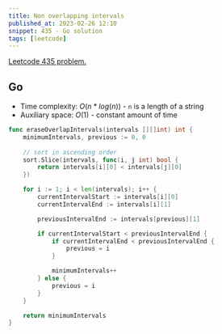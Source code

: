 ```yaml
---
title: Non overlapping intervals
published_at: 2023-02-26 12:10
snippet: 435 - Go solution
tags: [leetcode]
---
```


[Leetcode 435 problem.](https://leetcode.com/problems/non-overlapping-intervals/)

## Go

- Time complexity: $O(n * log(n))$ - `n` is a length of a string
- Auxiliary space: $O(1)$ - constant amount of time

```go
func eraseOverlapIntervals(intervals [][]int) int {
    minimumIntervals, previous := 0, 0
    
    // sort in ascending order
    sort.Slice(intervals, func(i, j int) bool {
        return intervals[i][0] < intervals[j][0]
    })

    for i := 1; i < len(intervals); i++ {
        currentIntervalStart := intervals[i][0]
        currentIntervalEnd := intervals[i][1]

        previousIntervalEnd := intervals[previous][1]

        if currentIntervalStart < previousIntervalEnd {
            if currentIntervalEnd < previousIntervalEnd {
                previous = i
            }

            minimumIntervals++
        } else {
            previous = i
        }
    }

    return minimumIntervals
}
```